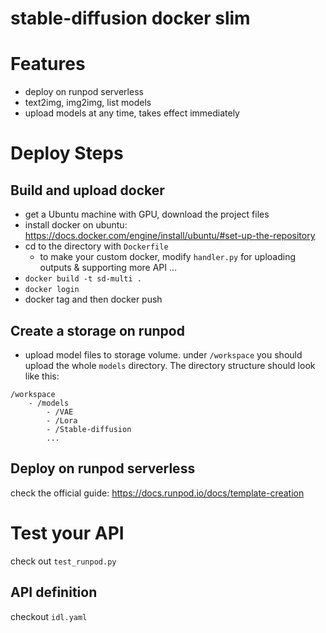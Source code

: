# stable-diffusion docker slim

# Features

- deploy on runpod serverless
- text2img, img2img, list models
- upload models at any time, takes effect immediately

# Deploy Steps

## Build and upload docker
- get a Ubuntu machine with GPU, download the project files
- install docker on ubuntu: https://docs.docker.com/engine/install/ubuntu/#set-up-the-repository
- cd to the directory with `Dockerfile`
    - to make your custom docker, modify `handler.py` for uploading outputs & supporting more API ...
- `docker build -t sd-multi .`
- `docker login`
- docker tag and then docker push

## Create a storage on runpod
- upload model files to storage volume. under `/workspace` you should upload the whole `models` directory. The directory structure should look like this:

```
/workspace
    - /models
        - /VAE
        - /Lora
        - /Stable-diffusion
        ...
```

## Deploy on runpod serverless
check the official guide: https://docs.runpod.io/docs/template-creation

# Test your API
check out `test_runpod.py`

## API definition
checkout `idl.yaml`